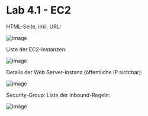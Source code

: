 # Lab 4.1 - EC2
HTML-Seite, inkl. URL:

![image](https://github.com/user-attachments/assets/33e86927-2a9d-415f-aa05-a568640e54fa)

 Liste der EC2-Instanzen:

 ![image](https://github.com/user-attachments/assets/ea4b74e8-e53a-409c-a371-5be66fb697a0)


 Details der Web Server-Instanz (öffentliche IP sichtbar):

 ![image](https://github.com/user-attachments/assets/b4cfaa57-4f27-48a3-85a6-7b5325e02e56)

 Security-Group: Liste der Inbound-Regeln:

![image](https://github.com/user-attachments/assets/38703c47-2aba-412d-bc1c-c6251414f465)

